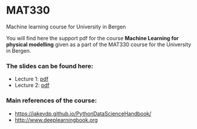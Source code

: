 # MAT330
Machine learning course for University in Bergen

You will find here the support pdf for the course **Machine Learning for physical modelling** given as a part of the MAT330 course for the University in Bergen.

### The slides can be found here:
- Lecture 1: [pdf](lecture-1.pdf)
- Lecture 2: [pdf](lecture-2.pdf)

### Main references of the course:
- <https://jakevdp.github.io/PythonDataScienceHandbook/>
- <http://www.deeplearningbook.org>

